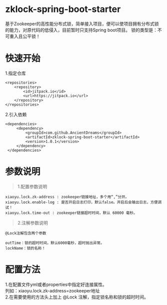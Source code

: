 # zklock-spring-boot-starter
基于Zookeeper的高性能分布式锁，简单接入项目，便可以使项目拥有分布式锁的能力，对原代码的低侵入，目前暂时只支持Spring boot项目。
锁的类型是：不可重入且公平锁！
# 快速开始
1.指定仓库

    <repositories>
        <repository>
            <id>jitpack.io</id>
            <url>https://jitpack.io</url>
        </repository>
    </repositories>

2.引入依赖

    <dependencies>
         <dependency>
             <groupId>com.github.AncientDreams</groupId>
             <artifactId>zklock-spring-boot-starter</artifactId>
             <version>1.0.1</version>
         </dependency>
     </dependencies>
     
# 参数说明
> 1.配置参数说明

```properties
xiaoyu.lock.zk-address : zookeeper链接地址，多个用“,”分开。
xiaoyu.lock.enable-log : 是否开启日志打印，默认false。开启后会输出日志，方便调试！
xiaoyu.lock.time-out : zookeeper链接超时时间，默认 60000 毫秒。
```

> 2.注解参数说明
```properties
@Lock注解包含两个参数

outTime：锁的超时时间，默认6000毫秒，超时抛出异常。
lockName：锁的名称！
```

# 配置方法
1.在配置文件yml或者properties中指定好连接属性。<br/>
列如：xiaoyu.lock.zk-address=zookeeper地址<br/>
2.在需要使用的方法头上加上 @Lock 注解，指定锁名称和锁的超时时间。<br/>


